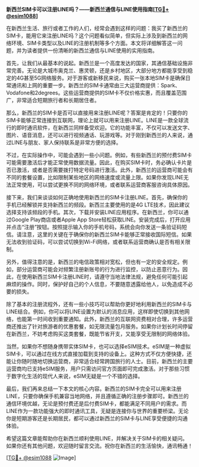 **新西兰SIM卡可以注册LINE吗？——新西兰通信与LINE使用指南[[TG💪+ @esim1088](https://t.me/s/esim1088)]**

在新西兰生活、旅行或者工作的人们，经常会遇到这样的问题：我买了新西兰的SIM卡，能用它来注册LINE吗？这个问题看似简单，但实际上涉及到新西兰的网络环境、SIM卡类型以及LINE的注册机制等多个方面。本文将详细解答这一问题，并为读者提供一份清晰的新西兰通信与LINE使用的实用指南。

首先，让我们从最基本的说起。新西兰是一个高度发达的国家，其通信基础设施非常完善。无论是大城市奥克兰、惠灵顿，还是乡村地区，大部分地方都能享受到稳定的4G甚至5G网络服务。对于游客或新移民来说，购买一张本地SIM卡是确保日常通讯和上网的重要一步。新西兰的SIM卡通常由三大运营商提供：Spark、Vodafone和2degrees。这些运营商提供的SIM卡不仅价格实惠，而且覆盖范围广，非常适合短期旅行者和长期居住者。

那么，新西兰的SIM卡是否可以直接用来注册LINE呢？答案是肯定的！只要你的SIM卡能够正常连接到互联网，理论上就可以用来注册LINE。LINE是一款全球流行的即时通讯软件，在新西兰同样备受欢迎。它的功能丰富，不仅可以发送文字、图片、语音消息，还可以进行视频通话、玩游戏等。对于刚到新西兰的人来说，通过LINE与朋友、家人保持联系是非常方便的选择。

不过，在实际操作中，可能会遇到一些小问题。例如，有些新西兰的预付费SIM卡可能需要激活后才能正常使用数据流量。因此，在购买SIM卡时，务必确认卡片是否已激活，或者是否需要拨打特定号码进行激活。此外，新西兰的运营商可能会有不同的套餐设置，比如限制某些地区的网络速度或流量上限。如果你发现LINE无法正常使用，可以尝试更换不同的网络环境，或者联系运营商客服咨询具体原因。

接下来，我们来谈谈如何正确地使用新西兰的SIM卡注册LINE。首先，确保你的手机已经解锁并支持新西兰的频段。新西兰主要使用的是4G LTE技术，因此建议选择支持该频段的手机。其次，下载并安装LINE应用程序。在新西兰，你可以通过Google Play商店或者Apple App Store轻松获取LINE。安装完成后，打开应用并点击“注册”按钮。按照提示输入你的手机号码，系统会向你发送一条验证码短信。请注意，这里的关键在于确保你的新西兰SIM卡能够正常接收国际短信。如果无法收到验证码，可以尝试切换到Wi-Fi网络，或者联系运营商确认是否有相关限制。

另外，值得注意的是，新西兰的电信政策相对宽松，但也有一定的安全规定。例如，部分运营商可能会对频繁注册新账号的行为进行监控，以防止恶意行为。因此，在使用新西兰SIM卡注册LINE时，请遵守当地法律法规，避免任何可能引起麻烦的操作。同时，保护好自己的个人信息，不要随意透露给他人，以免造成不必要的损失。

除了基本的注册流程外，还有一些小技巧可以帮助你更好地利用新西兰的SIM卡与LINE结合。例如，你可以将LINE设置为默认的消息应用，这样即使切换到其他网络，也能第一时间收到重要通知。此外，新西兰的互联网资费相对合理，许多运营商还推出了针对旅游者的优惠套餐，如无限流量包月服务。如果你计划长时间停留在新西兰，不妨考虑购买这类套餐，既能节省开支，又能享受无限制的网络体验。

当然，如果你不想随身携带实体SIM卡，也可以选择eSIM技术。eSIM是一种虚拟SIM卡，可以通过在线方式直接加载到支持的设备上。这种方式不仅方便快捷，还能让你随时随地切换运营商，非常适合经常跨国旅行的人士。目前，新西兰的主要运营商均已支持eSIM服务，用户只需访问官方页面即可完成激活。对于那些习惯于数字化生活的现代人来说，eSIM无疑是一个不错的选择。

最后，我们再来总结一下本文的核心内容。新西兰的SIM卡完全可以用来注册LINE，只要你确保手机兼容当地网络，并且遵循正确的注册步骤即可。新西兰的通信环境优越，无论是预付费还是后付费SIM卡，都能满足不同用户的需求。而LINE作为一款功能强大的即时通讯工具，无疑是连接你与世界的重要桥梁。无论你是短期游客还是长期居民，都可以通过新西兰的SIM卡与LINE享受便捷的沟通体验。

希望这篇文章能帮助你在新西兰顺利使用LINE，并解决关于SIM卡的相关疑问。如果你还有其他问题，欢迎随时留言交流。祝你在新西兰的生活愉快，通讯畅通！

[[TG💪+ @esim1088](https://t.me/s/esim1088) ![Image](https://i.postimg.cc/4NQfJmqS/Snipaste-2025-05-13-00-14-12.png)]
